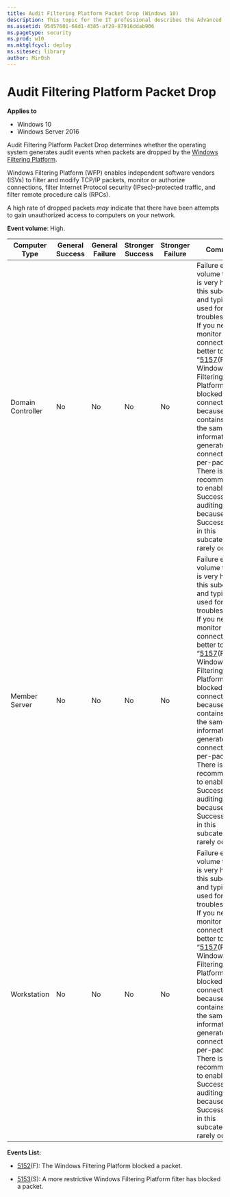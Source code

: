```yaml
---
title: Audit Filtering Platform Packet Drop (Windows 10)
description: This topic for the IT professional describes the Advanced Security Audit policy setting, Audit Filtering Platform Packet Drop, which determines whether the operating system generates audit events when packets are dropped by the Windows Filtering Platform.
ms.assetid: 95457601-68d1-4385-af20-87916ddab906
ms.pagetype: security
ms.prod: w10
ms.mktglfcycl: deploy
ms.sitesec: library
author: Mir0sh
---
```


# Audit Filtering Platform Packet Drop

**Applies to**
-   Windows 10
-   Windows Server 2016


Audit Filtering Platform Packet Drop determines whether the operating system generates audit events when packets are dropped by the [Windows Filtering Platform](https://msdn.microsoft.com/en-us/library/windows/desktop/aa366510(v=vs.85).aspx).

Windows Filtering Platform (WFP) enables independent software vendors (ISVs) to filter and modify TCP/IP packets, monitor or authorize connections, filter Internet Protocol security (IPsec)-protected traffic, and filter remote procedure calls (RPCs).

A high rate of dropped packets *may* indicate that there have been attempts to gain unauthorized access to computers on your network.

**Event volume**: High.

| Computer Type     | General Success | General Failure | Stronger Success | Stronger Failure | Comments                                                                                                                                                                                                                                                                                                                                                                                                                                                                                       |
|-------------------|-----------------|-----------------|------------------|------------------|------------------------------------------------------------------------------------------------------------------------------------------------------------------------------------------------------------------------------------------------------------------------------------------------------------------------------------------------------------------------------------------------------------------------------------------------------------------------------------------------|
| Domain Controller | No              | No              | No               | No               | Failure events volume typically is very high for this subcategory and typically used for troubleshooting. If you need to monitor blocked connections, it is better to use “[5157](event-5157.md)(F): The Windows Filtering Platform has blocked a connection,” because it contains almost the same information and generates per-connection, not per-packet.<br>There is no recommendation to enable Success auditing, because Success events in this subcategory rarely occur. |
| Member Server     | No              | No              | No               | No               | Failure events volume typically is very high for this subcategory and typically used for troubleshooting. If you need to monitor blocked connections, it is better to use “[5157](event-5157.md)(F): The Windows Filtering Platform has blocked a connection,” because it contains almost the same information and generates per-connection, not per-packet.<br>There is no recommendation to enable Success auditing, because Success events in this subcategory rarely occur. |
| Workstation       | No              | No              | No               | No               | Failure events volume typically is very high for this subcategory and typically used for troubleshooting. If you need to monitor blocked connections, it is better to use “[5157](event-5157.md)(F): The Windows Filtering Platform has blocked a connection,” because it contains almost the same information and generates per-connection, not per-packet.<br>There is no recommendation to enable Success auditing, because Success events in this subcategory rarely occur. |

**Events List:**

-   [5152](event-5152.md)(F): The Windows Filtering Platform blocked a packet.

-   [5153](event-5153.md)(S): A more restrictive Windows Filtering Platform filter has blocked a packet.

